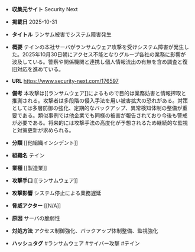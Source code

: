 - **収集元サイト**
Security Next

- **掲載日**
2025-10-31

- **タイトル**
ランサム被害でシステム障害発生

- **概要**
テインの本社サーバがランサムウェア攻撃を受けシステム障害が発生した。2025年10月30日朝にアクセス不能となりグループ各社の業務に影響が波及している。警察や関係機関と連携し個人情報流出の有無を含め調査と復旧対応を進めている。

- **URL**
https://www.security-next.com/176597

- **備考**
本攻撃は[[ランサムウェア]]によるもので目的は業務妨害と情報搾取と推測される。攻撃者は多段階の侵入手法を用い被害拡大の恐れがある。対策としては多層防御の強化、定期的なバックアップ、異常検知体制の整備が重要である。類似事例では他企業でも同様の被害が報告されており今後も警戒が必要である。将来的には攻撃手法の高度化が予想されるため継続的な監視と対策更新が求められる。

- **分類**
[[他組織インシデント]]

- **組織名**
テイン

- **業種**
[[製造業]]

- **攻撃手口**
[[ランサムウェア]]

- **攻撃影響**
システム停止による業務遅延

- **脅威アクター**
[[N/A]]

- **原因**
サーバの脆弱性

- **対処方法**
アクセス制御強化、バックアップ体制整備、監視強化

- **ハッシュタグ**
#ランサムウェア #サイバー攻撃 #テイン
